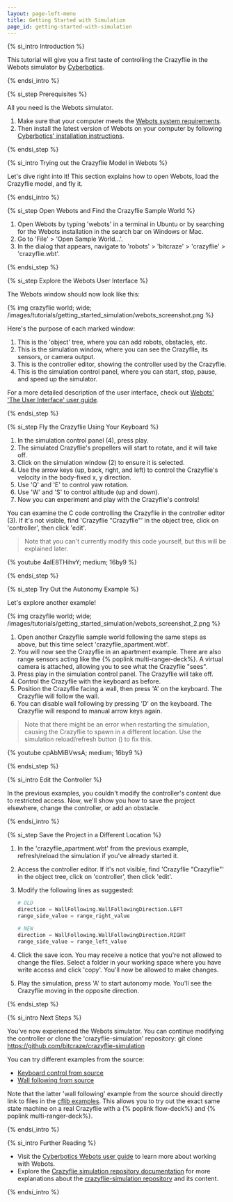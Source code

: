 ```yaml
---
layout: page-left-menu
title: Getting Started with Simulation
page_id: getting-started-with-simulation
---
```


{% si_intro Introduction %}

This tutorial will give you a first taste of controlling the Crazyflie in the Webots simulator by [Cyberbotics](https://cyberbotics.com/).

{% endsi_intro %}

{% si_step Prerequisites %}

All you need is the Webots simulator.

1. Make sure that your computer meets the [Webots system requirements](https://cyberbotics.com/doc/guide/system-requirements).
2. Then install the latest version of Webots on your computer by following [Cyberbotics' installation instructions](https://cyberbotics.com/doc/guide/installing-webots).

{% endsi_step %}

{% si_intro Trying out the Crazyflie Model in Webots %}

Let's dive right into it! This section explains how to open Webots, load the Crazyflie model, and fly it.

{% endsi_intro %}

{% si_step Open Webots and Find the Crazyflie Sample World %}

1. Open Webots by typing 'webots' in a terminal in Ubuntu or by searching for the Webots installation in the search bar on Windows or Mac.
2. Go to 'File' > 'Open Sample World...'.
3. In the dialog that appears, navigate to 'robots' > 'bitcraze' > 'crazyflie' > 'crazyflie.wbt'.

{% endsi_step %}

{% si_step Explore the Webots User Interface %}

The Webots window should now look like this:

{% img crazyflie world; wide; /images/tutorials/getting_started_simulation/webots_screenshot.png %}

Here's the purpose of each marked window:
1. This is the 'object' tree, where you can add robots, obstacles, etc.
2. This is the simulation window, where you can see the Crazyflie, its sensors, or camera output.
3. This is the controller editor, showing the controller used by the Crazyflie.
4. This is the simulation control panel, where you can start, stop, pause, and speed up the simulator.

For a more detailed description of the user interface, check out [Webots' 'The User Interface' user guide](https://cyberbotics.com/doc/guide/the-user-interface).

{% endsi_step %}

{% si_step Fly the Crazyflie Using Your Keyboard %}

1. In the simulation control panel (4), press play.
2. The simulated Crazyflie's propellers will start to rotate, and it will take off.
3. Click on the simulation window (2) to ensure it is selected.
4. Use the arrow keys (up, back, right, and left) to control the Crazyflie's velocity in the body-fixed x, y direction.
5. Use 'Q' and 'E' to control yaw rotation.
6. Use 'W' and 'S' to control altitude (up and down).
7. Now you can experiment and play with the Crazyflie's controls!

You can examine the C code controlling the Crazyflie in the controller editor (3). If it's not visible, find 'Crazyflie "Crazyflie"' in the object tree, click on 'controller', then click 'edit'.

> Note that you can't currently modify this code yourself, but this will be explained later.

{% youtube 4alE8THihvY; medium; 16by9 %}

{% endsi_step %}

{% si_step Try Out the Autonomy Example %}

Let's explore another example!

{% img crazyflie world; wide; /images/tutorials/getting_started_simulation/webots_screenshot_2.png %}

1. Open another Crazyflie sample world following the same steps as above, but this time select 'crazyflie_apartment.wbt'.
2. You will now see the Crazyflie in an apartment example. There are also range sensors acting like the {% poplink multi-ranger-deck%}. A virtual camera is attached, allowing you to see what the Crazyflie "sees".
3. Press play in the simulation control panel. The Crazyflie will take off.
4. Control the Crazyflie with the keyboard as before.
5. Position the Crazyflie facing a wall, then press 'A' on the keyboard. The Crazyflie will follow the wall.
6. You can disable wall following by pressing 'D' on the keyboard. The Crazyflie will respond to manual arrow keys again.

> Note that there might be an error when restarting the simulation, causing the Crazyflie to spawn in a different location. Use the simulation reload/refresh button (<i class="fa fa-refresh"></i>) to fix this.

{% youtube cpAbMiBVwsA; medium; 16by9 %}

{% endsi_step %}

{% si_intro Edit the Controller %}

In the previous examples, you couldn't modify the controller's content due to restricted access. Now, we'll show you how to save the project elsewhere, change the controller, or add an obstacle.

{% endsi_intro %}

{% si_step Save the Project in a Different Location %}

1. In the 'crazyflie_apartment.wbt' from the previous example, refresh/reload the simulation if you've already started it.
2. Access the controller editor. If it's not visible, find 'Crazyflie "Crazyflie"' in the object tree, click on 'controller', then click 'edit'.
3. Modify the following lines as suggested:

    ```python
    # OLD
    direction = WallFollowing.WallFollowingDirection.LEFT
    range_side_value = range_right_value

    # NEW
    direction = WallFollowing.WallFollowingDirection.RIGHT
    range_side_value = range_left_value
    ```

4. Click the save icon. You may receive a notice that you're not allowed to change the files. Select a folder in your working space where you have write access and click 'copy'. You'll now be allowed to make changes.
5. Play the simulation, press 'A' to start autonomy mode. You'll see the Crazyflie moving in the opposite direction.

{% endsi_step %}

{% si_intro Next Steps %}

You've now experienced the Webots simulator. You can continue modifying the controller or clone the 'crazyflie-simulation' repository:
    git clone https://github.com/bitcraze/crazyflie-simulation

You can try different examples from the source:

* [Keyboard control from source](https://www.bitcraze.io/documentation/repository/crazyflie-simulation/main/user_guides/webots_wall_following/)
* [Wall following from source](https://www.bitcraze.io/documentation/repository/crazyflie-simulation/main/user_guides/webots_wall_following/)

Note that the latter 'wall following' example from the source should directly link to files in the [cflib examples](https://github.com/bitcraze/crazyflie-lib-python). This allows you to try out the exact same state machine on a real Crazyflie with a {% poplink flow-deck%} and {% poplink multi-ranger-deck%}.

{% endsi_intro %}

{% si_intro Further Reading %}

* Visit the [Cyberbotics Webots user guide](https://cyberbotics.com/doc/guide/) to learn more about working with Webots.
* Explore the [Crazyflie simulation repository documentation](https://www.bitcraze.io/documentation/repository/crazyflie-simulation/main/) for more explanations about the [crazyflie-simulation repository](https://github.com/bitcraze/crazyflie-simulation) and its content.

{% endsi_intro %}
